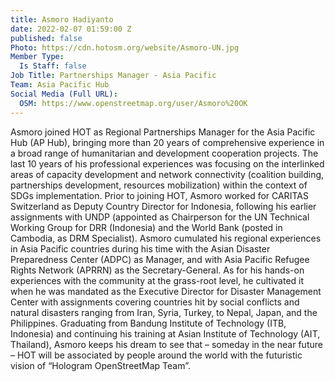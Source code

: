 ```yaml
---
title: Asmoro Hadiyanto
date: 2022-02-07 01:59:00 Z
published: false
Photo: https://cdn.hotosm.org/website/Asmoro-UN.jpg
Member Type:
  Is Staff: false
Job Title: Partnerships Manager - Asia Pacific
Team: Asia Pacific Hub
Social Media (Full URL):
  OSM: https://www.openstreetmap.org/user/Asmoro%20OK
---
```


Asmoro joined HOT as Regional Partnerships Manager for the Asia Pacific Hub (AP Hub), bringing more than 20 years of comprehensive experience in a broad range of humanitarian and development cooperation projects. The last 10 years of his professional experiences was focusing on the interlinked areas of capacity development and network connectivity (coalition building, partnerships development, resources mobilization) within the context of SDGs implementation.
Prior to joining HOT, Asmoro worked for CARITAS Switzerland as Deputy Country Director for Indonesia, following his earlier assignments with UNDP (appointed as Chairperson for the UN Technical Working Group for DRR (Indonesia) and the World Bank (posted in Cambodia, as DRM Specialist).
Asmoro cumulated his regional experiences in Asia Pacific countries during his time with the Asian Disaster Preparedness Center (ADPC) as Manager, and with Asia Pacific Refugee Rights Network (APRRN) as the Secretary-General. As for his hands-on experiences with the community at the grass-root level, he cultivated it when he was mandated as the Executive Director for Disaster Management Center with assignments covering countries hit by social conflicts and natural disasters ranging from Iran, Syria, Turkey, to Nepal, Japan, and the Philippines.
Graduating from Bandung Institute of Technology (ITB, Indonesia) and continuing his training at Asian Institute of Technology (AIT, Thailand), Asmoro keeps his dream to see that – someday in the near future – HOT will be associated by people around the world with the futuristic vision of “Hologram OpenStreetMap Team”.